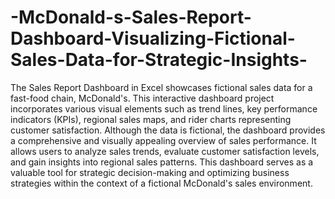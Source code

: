 # -McDonald-s-Sales-Report-Dashboard-Visualizing-Fictional-Sales-Data-for-Strategic-Insights-
The Sales Report Dashboard in Excel showcases fictional sales data for a fast-food chain, McDonald's. This interactive dashboard project incorporates various visual elements such as trend lines, key performance indicators (KPIs), regional sales maps, and rider charts representing customer satisfaction. Although the data is fictional, the dashboard provides a comprehensive and visually appealing overview of sales performance. It allows users to analyze sales trends, evaluate customer satisfaction levels, and gain insights into regional sales patterns. This dashboard serves as a valuable tool for strategic decision-making and optimizing business strategies within the context of a fictional McDonald's sales environment.








